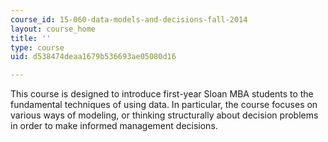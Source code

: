 ```yaml
---
course_id: 15-060-data-models-and-decisions-fall-2014
layout: course_home
title: ''
type: course
uid: d538474deaa1679b536693ae05080d16

---
```

This course is designed to introduce first-year Sloan MBA students to the fundamental techniques of using data. In particular, the course focuses on various ways of modeling, or thinking structurally about decision problems in order to make informed management decisions.
